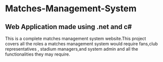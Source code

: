# Matches-Management-System

## Web Application made using .net and c#

This is a complete matches management system website.This project covers all the roles a matches management system would require fans,club representatives , stadium managers,and system admin and all the functionalities they may require.
